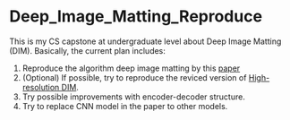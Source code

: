 # Deep_Image_Matting_Reproduce
This is my CS capstone at undergraduate level about Deep Image Matting (DIM). Basically, the current plan includes:

1. Reproduce the algorithm deep image matting by this [paper](https://arxiv.org/abs/1703.03872)
2. (Optional) If possible, try to reproduce the reviced version of [High-resolution DIM](https://arxiv.org/abs/2009.06613).
3. Try possible improvements with encoder-decoder structure.
4. Try to replace CNN model in the paper to other models.

